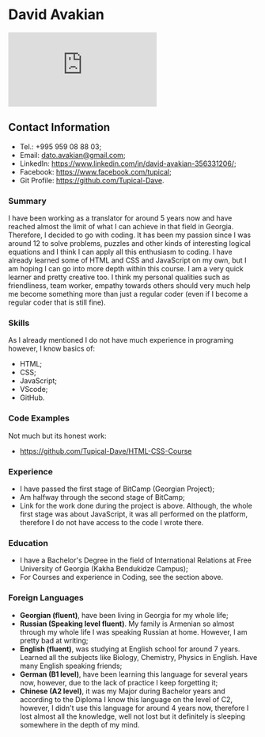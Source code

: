# David Avakian
![Zeus Image as Placeholder for Image](https://www.gvme.org/pages/get_image_large.php?id=4341)

## Contact Information
- Tel.: +995 959 08 88 03;
- Email: dato.avakian@gmail.com;
- LinkedIn: https://www.linkedin.com/in/david-avakian-356331206/;
- Facebook: https://www.facebook.com/tupical;
- Git Profile: https://github.com/Tupical-Dave.

### Summary
I have been working as a translator for around 5 years now and have reached almost the limit of what I can achieve in that field in Georgia.
Therefore, I decided to go with coding. It has been my passion since I was around 12 to solve problems, puzzles and other kinds of interesting logical equations
and I think I can apply all this enthusiasm to coding. I have already learned some of HTML and CSS and JavaScript on my own, but I am hoping I can go into more depth
within this course. I am a very quick learner and pretty creative too. I think my personal qualities such as friendliness, team worker, empathy towards others should
very much help me become something more than just a regular coder (even if I become a regular coder that is still fine).

### Skills
As I already mentioned I do not have much experience in programing however, I know basics of:
- HTML;
- CSS;
- JavaScript;
- VScode;
- GitHub.

### Code Examples
Not much but its honest work:
- https://github.com/Tupical-Dave/HTML-CSS-Course
 
### Experience
- I have passed the first stage of BitCamp (Georgian Project);
- Am halfway through the second stage of BitCamp;
- Link for the work done during the project is above. Although, the whole first stage was about JavaScript, it was all performed on the platform,
  therefore I do not have access to the code I wrote there.
   
### Education
- I have a Bachelor's Degree in the field of International Relations at Free University of Georgia (Kakha Bendukidze Campus);
- For Courses and experience in Coding, see the section above.
 
### Foreign Languages
- **Georgian (fluent)**, have been living in Georgia for my whole life;
- **Russian (Speaking level fluent)**. My family is Armenian so almost through my whole life I was speaking Russian at home. However, I am pretty bad at writing;
- **English (fluent)**, was studying at English school for around 7 years. Learned all the subjects like Biology, Chemistry, Physics in English. Have many English
  speaking friends;
- **German (B1 level)**, have been learning this language for several years now, however, due to the lack of practice I keep forgetting it;
- **Chinese (A2 level)**, it was my Major during Bachelor years and according to the Diploma I know this language on the level of C2, however, I didn't use this
  language for around 4 years now, therefore I lost almost all the knowledge, well not lost but it definitely is sleeping somewhere in the depth of my mind.


